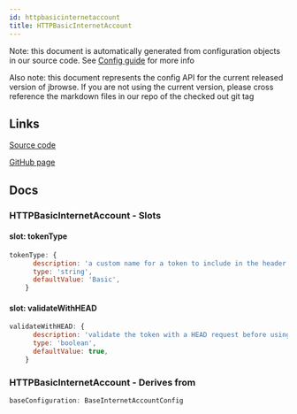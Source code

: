 ```yaml
---
id: httpbasicinternetaccount
title: HTTPBasicInternetAccount
---
```


Note: this document is automatically generated from configuration objects in our
source code. See [Config guide](/docs/config_guide) for more info

Also note: this document represents the config API for the current released
version of jbrowse. If you are not using the current version, please cross
reference the markdown files in our repo of the checked out git tag

## Links

[Source code](https://github.com/GMOD/jbrowse-components/blob/main/plugins/authentication/src/HTTPBasicModel/configSchema.ts)

[GitHub page](https://github.com/GMOD/jbrowse-components/tree/main/website/docs/config/HTTPBasicInternetAccount.md)

## Docs

### HTTPBasicInternetAccount - Slots

#### slot: tokenType

```js
tokenType: {
      description: 'a custom name for a token to include in the header',
      type: 'string',
      defaultValue: 'Basic',
    }
```

#### slot: validateWithHEAD

```js
validateWithHEAD: {
      description: 'validate the token with a HEAD request before using it',
      type: 'boolean',
      defaultValue: true,
    }
```

### HTTPBasicInternetAccount - Derives from

```js
baseConfiguration: BaseInternetAccountConfig
```
